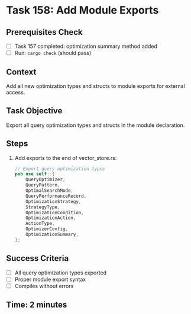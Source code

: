 # Task 158: Add Module Exports

## Prerequisites Check
- [ ] Task 157 completed: optimization summary method added
- [ ] Run: `cargo check` (should pass)

## Context
Add all new optimization types and structs to module exports for external access.

## Task Objective
Export all query optimization types and structs in the module declaration.

## Steps
1. Add exports to the end of vector_store.rs:
   ```rust
   // Export query optimization types
   pub use self::{
       QueryOptimizer,
       QueryPattern,
       OptimalSearchMode,
       QueryPerformanceRecord,
       OptimizationStrategy,
       StrategyType,
       OptimizationCondition,
       OptimizationAction,
       ActionType,
       OptimizerConfig,
       OptimizationSummary,
   };
   ```

## Success Criteria
- [ ] All query optimization types exported
- [ ] Proper module export syntax
- [ ] Compiles without errors

## Time: 2 minutes